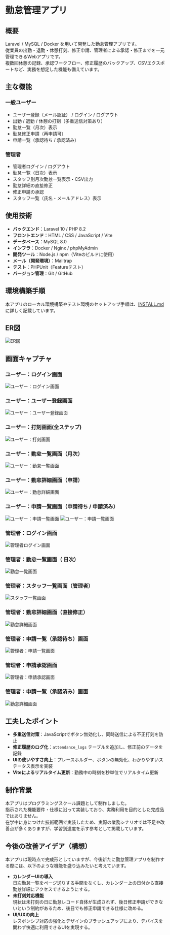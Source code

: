 # 勤怠管理アプリ

## 概要

Laravel / MySQL / Docker を用いて開発した勤怠管理アプリです。  
従業員の出勤・退勤・休憩打刻、修正申請、管理者による承認・修正までを一元管理できるWebアプリです。  
複数回休憩の記録、承認ワークフロー、修正履歴のバックアップ、CSVエクスポートなど、実務を想定した機能も備えています。  

## 主な機能

### 一般ユーザー
- ユーザー登録（メール認証） / ログイン / ログアウト
- 出勤 / 退勤 / 休憩の打刻（多重送信対策あり）
- 勤怠一覧（月次）表示
- 勤怠修正申請（再申請可）
- 申請一覧（承認待ち / 承認済み）

### 管理者
- 管理者ログイン / ログアウト
- 勤怠一覧（日次）表示
- スタッフ別月次勤怠一覧表示・CSV出力
- 勤怠詳細の直接修正
- 修正申請の承認
- スタッフ一覧（氏名・メールアドレス）表示


## 使用技術

- **バックエンド**：Laravel 10 / PHP 8.2
- **フロントエンド**：HTML / CSS / JavaScript / Vite
- **データベース**：MySQL 8.0
- **インフラ**：Docker / Nginx / phpMyAdmin
- **開発ツール**：Node.js / npm（Viteのビルドに使用）
- **メール（開発環境）**：Mailtrap
- **テスト**：PHPUnit（Featureテスト）
- **バージョン管理**：Git / GitHub


## 環境構築手順
本アプリのローカル環境構築やテスト環境のセットアップ手順は、[INSTALL.md](./INSTALL.md) に詳しく記載しています。  


## ER図
![ER図](er.png)

## 画面キャプチャ

### ユーザー：ログイン画面
![ユーザー：ログイン画面](public/images/screen1.png)

### ユーザー：ユーザー登録画面
![ユーザー：ユーザー登録画面](public/images/screen2.png)

### ユーザー：打刻画面(全ステップ)
![ユーザー：打刻画面](public/images/screen3.png)

### ユーザー：勤怠一覧画面（月次）
![ユーザー：勤怠一覧画面](public/images/screen4.png)

### ユーザー：勤怠詳細画面（申請）
![ユーザー：勤怠詳細画面](public/images/screen5.png)

### ユーザー：申請一覧画面（申請待ち / 申請済み）
![ユーザー：申請一覧画面](public/images/screen6.png)
![ユーザー：申請一覧画面](public/images/screen14.png)

### 管理者：ログイン画面
![管理者ログイン画面](public/images/screen7.png)

### 管理者：勤怠一覧画面（ 日次）
![勤怠一覧画面](public/images/screen8.png)

### 管理者：スタッフ一覧画面（管理者）
![スタッフ一覧画面](public/images/screen10.png)

### 管理者：勤怠詳細画面（直接修正）
![勤怠詳細画面](public/images/screen9.png)

### 管理者：申請一覧（承認待ち）画面
![管理者：申請一覧画面](public/images/screen11.png)

### 管理者：申請承認画面
![管理者：申請承認画面](public/images/screen12.png)

### 管理者：申請一覧（承認済み）画面
![勤怠詳細画面](public/images/screen13.png)

## 工夫したポイント
- **多重送信対策**：JavaScriptでボタン無効化し、同時送信による不正打刻を防止
- **修正履歴のログ化**：`attendance_logs` テーブルを追加し、修正前のデータを記録
- **UIの使いやすさ向上**：プレースホルダー、ボタンの無効化、わかりやすいステータス表示を実装
- **Viteによるリアルタイム更新**：勤務中の時刻を秒単位でリアルタイム更新

## 制作背景
本アプリはプログラミングスクール課題として制作しました。  
指示された機能要件・仕様に沿って実装しており、実務利用を目的とした完成品ではありません。  
在学中に身につけた技術範囲で実装したため、実際の業務シナリオでは不足や改善点が多くありますが、学習到達度を示す参考として掲載しています。  

## 今後の改善アイデア（構想）
本アプリは現時点で完成形としていますが、今後新たに勤怠管理アプリを制作する際には、以下のような機能を盛り込みたいと考えています。
- **カレンダーUIの導入**  
日次勤怠一覧をページ送りする手間をなくし、カレンダー上の日付から直接勤怠詳細にアクセスできるようにする。  
- **未打刻対応機能**  
現状は未打刻の日に勤怠レコード自体が生成されず、後日修正申請ができないという制約があるため、後日でも修正申請できる仕様に改める。  
- **UI/UXの向上**  
レスポンシブ対応の強化とデザインのブラッシュアップにより、デバイスを問わず快適に利用できるUIを実現する。
